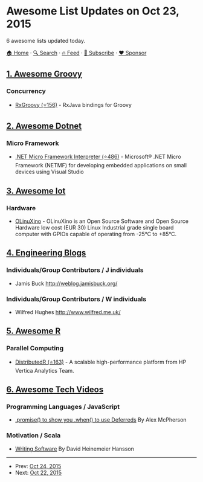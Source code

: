 # Awesome List Updates on Oct 23, 2015

6 awesome lists updated today.

[🏠 Home](/README.md) · [🔍 Search](https://www.trackawesomelist.com/search/) · [🔥 Feed](https://www.trackawesomelist.com/rss.xml) · [📮 Subscribe](https://trackawesomelist.us17.list-manage.com/subscribe?u=d2f0117aa829c83a63ec63c2f&id=36a103854c) · [❤️  Sponsor](https://github.com/sponsors/theowenyoung)



## [1. Awesome Groovy](/content/kdabir/awesome-groovy/README.md)

### Concurrency

*   [RxGroovy (⭐156)](https://github.com/ReactiveX/RxGroovy) - RxJava bindings for Groovy

## [2. Awesome Dotnet](/content/quozd/awesome-dotnet/README.md)

### Micro Framework

*   [.NET Micro Framework Interpreter (⭐486)](https://github.com/NETMF/netmf-interpreter) - Microsoft® .NET Micro Framework (NETMF) for developing embedded applications on small devices using Visual Studio

## [3. Awesome Iot](/content/HQarroum/awesome-iot/README.md)

### Hardware

*   [OLinuXino](https://www.olimex.com/Products/OLinuXino/open-source-hardware) - OLinuXino is an Open Source Software and Open Source Hardware low cost (EUR 30) Linux Industrial grade single board computer with GPIOs capable of operating from -25°C to +85°C.

## [4. Engineering Blogs](/content/kilimchoi/engineering-blogs/README.md)

### Individuals/Group Contributors / J individuals

*   Jamis Buck <http://weblog.jamisbuck.org/>

### Individuals/Group Contributors / W individuals

*   Wilfred Hughes <http://www.wilfred.me.uk/>

## [5. Awesome R](/content/qinwf/awesome-R/README.md)

### Parallel Computing

*   [DistributedR (⭐163)](https://github.com/vertica/DistributedR) - A scalable high-performance platform from  HP Vertica Analytics Team.

## [6. Awesome Tech Videos](/content/lucasviola/awesome-tech-videos/README.md)

### Programming Languages / JavaScript

*   [.promise() to show you .when() to use Deferreds](https://www.youtube.com/watch?v=juRtEEsHI9E) By Alex McPherson

### Motivation / Scala

*   [Writing Software](https://www.youtube.com/watch?v=9LfmrkyP81M) By David Heinemeier Hansson

---

- Prev: [Oct 24, 2015](/content/2015/10/24/README.md)
- Next: [Oct 22, 2015](/content/2015/10/22/README.md)